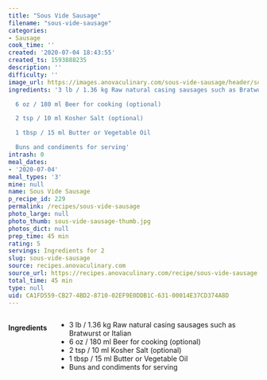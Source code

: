 ```yaml
---
title: "Sous Vide Sausage"
filename: "sous-vide-sausage"
categories:
- Sausage
cook_time: ''
created: '2020-07-04 18:43:55'
created_ts: 1593888235
description: ''
difficulty: ''
image_url: https://images.anovaculinary.com/sous-vide-sausage/header/sous-vide-sausage-header-og.jpg
ingredients: '3 lb / 1.36 kg Raw natural casing sausages such as Bratwurst or Italian

  6 oz / 180 ml Beer for cooking (optional)

  2 tsp / 10 ml Kosher Salt (optional)

  1 tbsp / 15 ml Butter or Vegetable Oil

  Buns and condiments for serving'
intrash: 0
meal_dates:
- '2020-07-04'
meal_types: '3'
mine: null
name: Sous Vide Sausage
p_recipe_id: 229
permalink: /recipes/sous-vide-sausage
photo_large: null
photo_thumb: sous-vide-sausage-thumb.jpg
photos_dict: null
prep_time: 45 min
rating: 5
servings: Ingredients for 2
slug: sous-vide-sausage
source: recipes.anovaculinary.com
source_url: https://recipes.anovaculinary.com/recipe/sous-vide-sausage
total_time: 45 min
type: null
uid: CA1FD559-CB27-4BD2-8710-02EF9E0DDB1C-631-00014E37CD374A8D
---
```

<div class="large-8 medium-7 columns" id="writeup">	</div><!-- #writeup -->
</div><!-- #row-one -->
<div class="row" id="row-two">	<div class="medium-4 small-5 columns" id="ingredients"><h4>Ingredients</h4><div class="box box-ingredients content"><ul>
<li>3 lb / 1.36 kg Raw natural casing sausages such as Bratwurst or Italian</li>
<li>6 oz / 180 ml Beer for cooking (optional)</li>
<li>2 tsp / 10 ml Kosher Salt (optional)</li>
<li>1 tbsp / 15 ml Butter or Vegetable Oil</li>
<li>Buns and condiments for serving</li>
</ul>
</div>	</div>	<div class="medium-6 small-7 columns" id="directions">	</div>